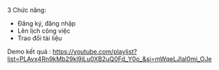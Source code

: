 3 Chức năng:
- Đăng ký, đăng nhập
- Lên lịch công việc
- Trao đổi tài liệu
  
Demo kết quả : https://youtube.com/playlist?list=PLAvx4Rn9kMb29kl9iLu0XB2uQ0Fd_Y0o_&si=mWqeLJlaI0mi_OJe
